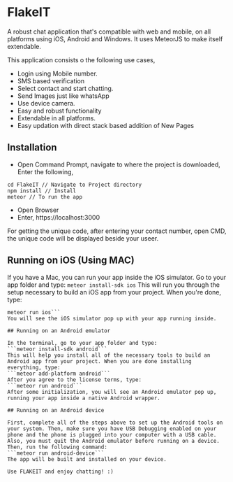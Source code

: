 # FlakeIT
A robust chat application that's compatible with web and mobile, on all platforms using iOS, Android and Windows. It uses MeteorJS to make itself extendable.

This application consists o the following use cases,
- Login using Mobile number.
- SMS based verification
- Select contact and start chatting.
- Send Images just like whatsApp
- Use device camera.
- Easy and robust functionality
- Extendable in all platforms.
- Easy updation with direct stack based addition of New Pages

## Installation
- Open Command Prompt, navigate to where the project is downloaded, Enter the following,
```
cd FlakeIT // Navigate to Project directory
npm install // Install 
meteor // To run the app
```
- Open Browser
- Enter, https://localhost:3000

For getting the unique code, after entering your contact number, open CMD, the unique code will be displayed beside your useer.

## Running on iOS (Using MAC)
If you have a Mac, you can run your app inside the iOS simulator.
Go to your app folder and type:
```meteor install-sdk ios```
This will run you through the setup necessary to build an iOS app from your project. When you're done, type:
```meteor add-platform ios
meteor run ios```
You will see the iOS simulator pop up with your app running inside.

## Running on an Android emulator

In the terminal, go to your app folder and type:
```meteor install-sdk android```
This will help you install all of the necessary tools to build an Android app from your project. When you are done installing everything, type:
```meteor add-platform android```
After you agree to the license terms, type:
```meteor run android```
After some initialization, you will see an Android emulator pop up, running your app inside a native Android wrapper.

## Running on an Android device

First, complete all of the steps above to set up the Android tools on your system. Then, make sure you have USB Debugging enabled on your phone and the phone is plugged into your computer with a USB cable. Also, you must quit the Android emulator before running on a device.
Then, run the following command:
```meteor run android-device```
The app will be built and installed on your device.

Use FLAKEIT and enjoy chatting! :)
